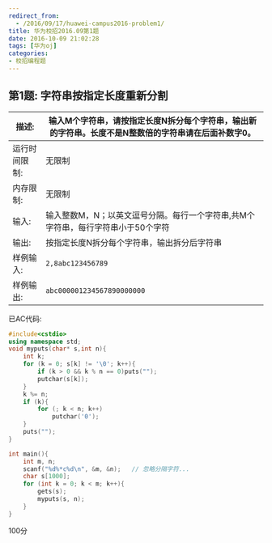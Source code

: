 ```yaml
---
redirect_from:
  - /2016/09/17/huawei-campus2016-problem1/
title: 华为校招2016.09第1题
date: 2016-10-09 21:02:28
tags: [华为oj]
categories: 
- 校招编程题
---
```




## 第1题: 字符串按指定长度重新分割



| 描述:     | 输入M个字符串，请按指定长度N拆分每个字符串，输出新的字符串。长度不是N整数倍的字符串请在后面补数字0。 |
| ------- | ---------------------------------------- |
| 运行时间限制: | 无限制                                      |
| 内存限制:   | 无限制                                      |
| 输入:     | 输入整数M，N；以英文逗号分隔。每行一个字符串,共M个字符串，每行字符串小于50个字符 |
| 输出:     | 按指定长度N拆分每个字符串，输出拆分后字符串                   |
| 样例输入:   | `2,8abc123456789`                        |
| 样例输出:   | `abc000001234567890000000`               |






已AC代码:

```cpp
#include<cstdio>
using namespace std;
void myputs(char* s,int n){
	int k;
	for (k = 0; s[k] != '\0'; k++){
		if (k > 0 && k % n == 0)puts("");
		putchar(s[k]);
	}
	k %= n;
	if (k){
		for (; k < n; k++)
			putchar('0');
	}
	puts("");
}

int main(){
	int m, n;
	scanf("%d%*c%d\n", &m, &n);   // 忽略分隔字符...
	char s[1000];
	for (int k = 0; k < m; k++){
		gets(s);
		myputs(s, n);
	}
}
```



100分
